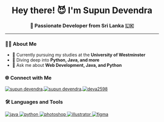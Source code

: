 <h1 align="center">Hey there! 😈 I'm Supun Devendra</h1>
<h3 align="center">🚀 Passionate Developer from Sri Lanka 🇱🇰</h3>



---

### 👨‍🎓 About Me
- 🔭 Currently pursuing my studies at the **University of Westminster**
- 🌱 Diving deep into **Python, Java, and more**
- 💬 Ask me about **Web Development, Java, and Python**

### 🌐 Connect with Me
<p align="left">
  <a href="https://web.facebook.com/supundevendra12/" target="_blank">
    <img align="center" src="https://img.shields.io/badge/Facebook-1877F2?logo=facebook&logoColor=white&style=for-the-badge" alt="supun devendra" />
  </a>
  <a href="https://instagram.com/supundevendra" target="_blank">
    <img align="center" src="https://img.shields.io/badge/Instagram-E4405F?logo=instagram&logoColor=white&style=for-the-badge" alt="supun devendra" />
  </a>
  <a href="https://discord.gg/deva2598" target="_blank">
    <img align="center" src="https://img.shields.io/badge/Discord-5865F2?logo=discord&logoColor=white&style=for-the-badge" alt="deva2598" />
  </a>
</p>

### 🛠️ Languages and Tools
<p align="left">
  <a href="https://www.java.com" target="_blank" rel="noreferrer">
    <img src="https://img.shields.io/badge/Java-007396?logo=java&logoColor=white&style=for-the-badge" alt="java" />
  </a>
  <a href="https://www.python.org" target="_blank" rel="noreferrer">
    <img src="https://img.shields.io/badge/Python-3776AB?logo=python&logoColor=white&style=for-the-badge" alt="python" />
  </a>
  <a href="https://www.photoshop.com/en" target="_blank" rel="noreferrer">
    <img src="https://img.shields.io/badge/Adobe Photoshop-31A8FF?logo=adobe-photoshop&logoColor=white&style=for-the-badge" alt="photoshop" />
  </a>
  <a href="https://www.adobe.com/in/products/illustrator.html" target="_blank" rel="noreferrer">
    <img src="https://img.shields.io/badge/Adobe Illustrator-FF9A00?logo=adobe-illustrator&logoColor=white&style=for-the-badge" alt="illustrator" />
  </a>
  <a href="https://www.figma.com/" target="_blank" rel="noreferrer">
    <img src="https://img.shields.io/badge/Figma-F24E1E?logo=figma&logoColor=white&style=for-the-badge" alt="figma" />
  </a>
</p>


